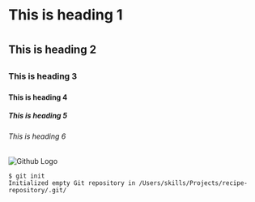 # This is heading 1 <h1>
## This is heading 2 <h2>
### This is heading 3 <h3>
#### This is heading 4 <h4>
##### This is heading 5 <h5>
###### This is heading 6 <h6>
![Github Logo](https://github.githubassets.com/assets/GitHub-Mark-ea2971cee799.png)

```
$ git init
Initialized empty Git repository in /Users/skills/Projects/recipe-repository/.git/
```
